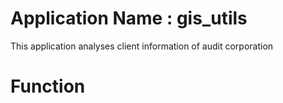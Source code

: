 # Application Name : gis_utils
This application analyses client information of audit corporation

# Function


